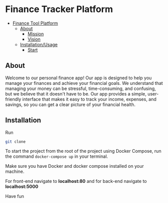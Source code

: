 # Finance Tracker  Platform

- [Finance Tool Platform](#finance-tracker-platformplatform)
  - [About](#about)
    - [Mission](#mission)
    - [Vision](#vision)
  - [Installation/Usage](#installationusage)
    - [Start](#start)



## About
Welcome to our personal finance app! Our app is designed to help you manage your finances and achieve your financial goals. We understand that managing your money can be stressful, time-consuming, and confusing, but we believe that it doesn't have to be. Our app provides a simple, user-friendly interface that makes it easy to track your income, expenses, and savings, so you can get a clear picture of your financial health.

## Installation
Run
```bash
git clone 
```

To start the project from the root of the project using Docker Compose, run the command `docker-compose up` in your terminal.

Make sure you have Docker and docker compose installed on your machine. 

For front-end navigate to **localhost:80** and for back-end navigate to **localhost:5000**

Have fun